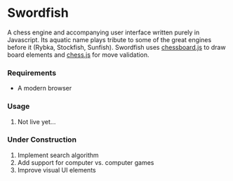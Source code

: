 # Swordfish
A chess engine and accompanying user interface written purely in Javascript. Its aquatic name plays tribute to some of the great engines before it (Rybka, Stockfish, Sunfish). Swordfish uses [chessboard.js] to draw board elements and [chess.js] for move validation.

### Requirements
- A modern browser

### Usage
1. Not live yet...

### Under Construction
1. Implement search algorithm
2. Add support for computer vs. computer games
3. Improve visual UI elements


[chessboard.js]:http://chessboardjs.com/
[chess.js]: https://github.com/jhlywa/chess.js
